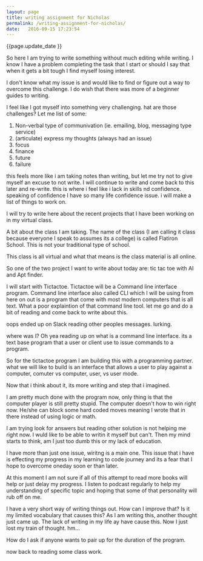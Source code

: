 ```yaml
---
layout: page
title: writing assignment for Nicholas
permalink: /writing-assignment-for-nicholas/
date:   2016-09-15 17:23:54
---
```



{{page.update_date }}

<!-- testing out  tie feture for counting and trracking my days of smoke free-->
<!-- might be good for my landing page -->
<!-- {{ page.last-modified-date | date: '%B %d, %Y' }}
{{ page.date | date: "%B %d, %Y"}}
{% capture currentDate %}{{ site.time | date: '%F' }}{% endcapture %}
{% capture pastDate %}{{ page.past_date | date: '%F' }}{% endcapture %}
{% capture futureDate %}{{ page.future_date | date: '%F' }}{% endcapture %}
<br>currentDate: {{currentDate}}
<br>PastDate earlier than currentDate? {% if pastDate < currentDate %}Yes{% else %}No{% endif %}
<br>FutureDate earlier than currentDate? {% if futureDate < currentDate %}Yes{% else %}No{% endif %} -->
<!-- read time in defaut layout is counting  commented out words-->

So here I am trying to write something without much editing while writing. I know I have a problem completing the task that I start or should I say that when it gets a bit tough I find myself losing interest. 

I don't know what my issue is and would like to find or figure out a way to overcome this challenge. I do wish that there was more of a beginner guides to writing.

I feel like I got myself into something very challenging. hat are those challenges? Let me list of some:

1. Non-verbal type of communivation (ie. emailing, blog, messaging type service)
2. (articulate) express my thoughts (always had an issue)
3. focus
4. finance
5. future
6. failure

this feels more like i am taking notes than writing, but let me try not to give myself an excuse to not write. I will continue to write and come back to this later and re-write. this is where i feel like i lack in skills nd confidence. speaking of confidence I have so many life confidence issue. i will make a list of things to work on.

I will try to write here about the recent projects that I have been working on in my virtual class. 

A bit about the class I am taking. The name of the class (I am calling it class because everyone I speak to assumes its a college) is called Flatiron School. This is not your traditional type of school. 

This class is all virtual and what that means is the class material is all online.

So one of the two project I want to write about today are: tic tac toe with AI and Apt finder.

I will start with Tictactoe. Tictactoe will be a Command line interface program. Command line interface also called CLI which I will be using from here on out is a program that come with most modern computers that is all text. What a poor explaintion of that command line tool. let me go and do a bit of reading and come back to write about this.

oops ended up on Slack reading other peoples messages. lurking.
 
 where was I? Oh yea reading up on what is a command line interface. its a text base program that a user or client use to issue commands to a program.

 So for the tictactoe program I am building this with a programming partner. what we will like to build is an interface that allows a user to play against a computer, comuter vs computer, user, vs user mode.

 Now that i think about it, its more writing and step that i imagined. 

 I am pretty much done with the program now, only thing is that the computer player is still pretty stupid. The computer doesn't how to win right now. He/she can block some hard coded moves meaning I wrote that in there instead of using logic or math.

 I am trying look for answers but reading other solution is not helping me right now. I wuld like to be able to writin it myself but can't. Then my mind starts to think, am I just too dumb this or my lack of education. 

 I have more than just one issue, wiritng is a main one. This issue that i have is effecting my progress in my learning to code journey and its a fear that I hope to overcome oneday soon er than later. 

 At this moment I am not sure if all of this attempt to read more books will help or just delay my progress. I listen to podcast regularly to help my understanding of specific topic and hoping that some of that personality will rub off on me.

I have a very short way of writing things out. How can I improve that? Is it my limited vocabulary that causes this? As I am writing this, another thought just came up. The lack of writing in my life ay have cause this. Now I just lost my train of thought. hm...

How do I ask if anyone wants to pair up for the duration of the program.








 now back to reading some class work.

